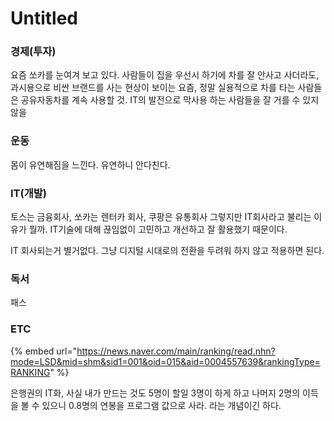 # Untitled

### 경제\(투자\)

요즘 쏘카를 눈여겨 보고 있다. 사람들이 집을 우선시 하기에 차를 잘 안사고 사더라도, 과시용으로 비싼 브랜드를 사는 현상이 보이는 요즘, 정말 실용적으로 차를 타는 사람들은 공유자동차를 계속 사용할 것. IT의 발전으로 막사용 하는 사람들을 잘 거를 수 있지 않을

### 운동

몸이 유연해짐을 느낀다. 유연하니 안다친다.  


### IT\(개발\)

토스는 금융회사, 쏘카는 렌터카 회사, 쿠팡은 유통회사 그렇지만 IT회사라고 불리는 이유가 뭘까. IT기술에 대해 끊임없이 고민하고 개선하고 잘 활용했기 때문이다. 

IT 회사되는거 별거없다. 그냥 디지털 시대로의 전환을 두려워 하지 않고 적용하면 된다.

### 독서

패스  

### ETC

{% embed url="https://news.naver.com/main/ranking/read.nhn?mode=LSD&mid=shm&sid1=001&oid=015&aid=0004557639&rankingType=RANKING" %}

은행권의 IT화, 사실 내가 만드는 것도 5명이 할일 3명이 하게 하고 나머지 2명의 이득을 볼 수 있으니 0.8명의 연봉을 프로그램 값으로 사라. 라는 개념이긴 하다.

